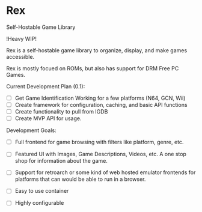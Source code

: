 # Rex

Self-Hostable Game Library

!Heavy WIP!

Rex is a self-hostable game library to organize, display, and make games accessible. 

Rex is mostly focued on ROMs, but also has support for DRM Free PC Games. 

Current Development Plan (0.1):
- [ ] Get Game Identification Working for a few platforms (N64, GCN, Wii)
- [ ] Create framework for configuration, caching, and basic API functions
- [ ] Create functionality to pull from IGDB 
- [ ] Create MVP API for usage. 

Development Goals:
- [ ] Full frontend for game browsing with filters like platform, genre, etc. 
- [ ] Featured UI with Images, Game Descriptions, Videos, etc. A one stop shop for information about the game.
- [ ] Support for retroarch or some kind of web hosted emulator frontends for platforms that can would be able to run in a browser. 
- [ ] Easy to use container 
- [ ] Highly configurable

